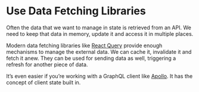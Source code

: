 # Use Data Fetching Libraries

Often the data that we want to manage in state is retrieved from an API. We need to keep that data in memory, update it and access it in multiple places.

Modern data fetching libraries like [React Query](https://react-query.tanstack.com/) provide enough mechanisms to manage the external data. We can cache it, invalidate it and fetch it anew. They can be used for sending data as well, triggering a refresh for another piece of data.

It’s even easier if you’re working with a GraphQL client like [Apollo](https://www.apollographql.com/docs/react/). It has the concept of client state built in.
